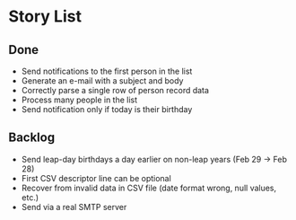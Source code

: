 # Story List

## Done

* Send notifications to the first person in the list
* Generate an e-mail with a subject and body
* Correctly parse a single row of person record data
* Process many people in the list
* Send notification only if today is their birthday


## Backlog

* Send leap-day birthdays a day earlier on non-leap years (Feb 29 -> Feb 28)
* First CSV descriptor line can be optional
* Recover from invalid data in CSV file (date format wrong, null values, etc.)
* Send via a real SMTP server